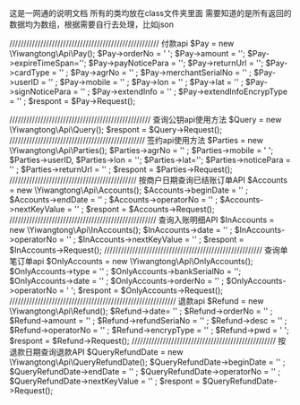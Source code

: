 ﻿这是一网通的说明文档
所有的类均放在class文件夹里面
需要知道的是所有返回的数据均为数组，根据需要自行去处理，比如json


/////////////////////////////////////////////////////
付款api
$Pay = new \Yiwangtong\Api\Pay();
$Pay->orderNo = ' ';
$Pay->amount = '';
$Pay->expireTimeSpan='';
$Pay->payNoticePara = '';
$Pay->returnUrl = '';
$Pay->cardType = '' ;
$Pay->agrNo = '' ;
$Pay->merchantSerialNo = '' ;
$Pay->userID = '' ;
$Pay->mobile = '' ;
$Pay->lon = '' ;
$Pay->lat = '' ;
$Pay->signNoticePara = '' ;
$Pay->extendInfo = '' ;
$Pay->extendInfoEncrypType = '' ;
$respont = $Pay->Request();

//////////////////////////////////////////////////
查询公钥api使用方法
$Query = new \Yiwangtong\Api\Query();
$respont = $Query->Request();
////////////////////////////////////////////////
签约api使用方法
$Parties = new \Yiwangtong\Api\Parties();
$Parties->agrNo = '' ;
$Parties->mobile = ' ';
$Parties->userID,
$Parties->lon = '';
$Parties->lat='';
$Parties->noticePara = '' ;
$Parties->returnUrl = '' ;
$respont = $Parties->Request();
/////////////////////////////////////////////
按商户日期查询已结账订单API
$Accounts = new \Yiwangtong\Api\Accounts();
$Accounts->beginDate = '' ;
$Accounts->endDate = '' ;
$Accounts->operatorNo = '' ;
$Accounts->nextKeyValue = '' ;
$respont = $Accounts->Request();
////////////////////////////////////////////////////
查询入账明细API
$InAccounts = new \Yiwangtong\Api\InAccounts();
$InAccounts->date = '' ;
$InAccounts->operatorNo = '' ;
$InAccounts->nextKeyValue = '' ;
$respont = $InAccounts->Request();
////////////////////////////////////////////////////////
查询单笔订单api
$OnlyAccounts = new \Yiwangtong\Api\OnlyAccounts();
$OnlyAccounts->type = '' ;
$OnlyAccounts->bankSerialNo = '';
$OnlyAccounts->date = '' ;
$OnlyAccounts->orderNo = '' ;
$OnlyAccounts->operatorNo = ' ';
$respont = $OnlyAccounts->Request();
///////////////////////////////////////////////////////////
退款api
$Refund = new \Yiwangtong\Api\Refund();
$Refund->date= '' ;
$Refund->orderNo = '' ;
$Refund->amount = '' ;
$Refund->refundSeriaNo = '' ;
$Refund->desc = '' ;
$Refund->operatorNo = '' ;
$Refund->encrypType = '' ;
$Refund->pwd = ' ';
$respont = $Refund->Request();
///////////////////////////////////////////////////
按退款日期查询退款API
$QueryRefundDate = new \Yiwangtong\Api\QueryRefundDate();
$QueryRefundDate->beginDate = '' ;
$QueryRefundDate->endDate = '' ;
$QueryRefundDate->operatorNo = '' ;
$QueryRefundDate->nextKeyValue = '' ;
$respont = $QueryRefundDate->Request();